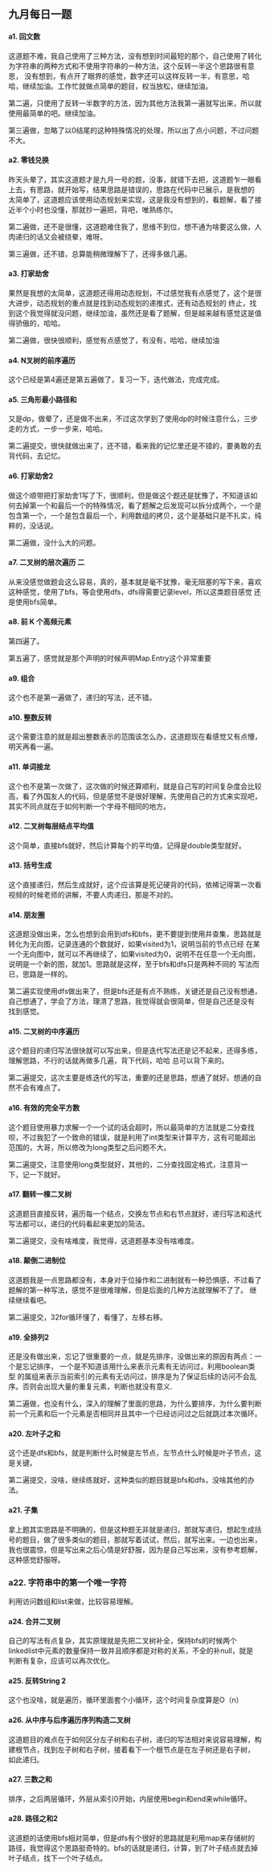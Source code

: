 ## 九月每日一题

#### a1. 回文数

这道题不难，我自己使用了三种方法，没有想到时间最短的那个，自己使用了转化为字符串的两种方式和不使用字符串的一种方法，这个反转一半这个思路很有意思，
没有想到，有点开了眼界的感觉，数字还可以这样反转一半，有意思，哈哈，继续加油。工作忙就做点简单的题目，权当放松，继续加油。

第二遍，只使用了反转一半数字的方法，因为其他方法我第一遍就写出来，所以就使用最简单的吧。继续加油。

第三遍做，忽略了以0结尾的这种特殊情况的处理，所以出了点小问题，不过问题不大。

#### a2. 零钱兑换

昨天头晕了，其实这道题才是九月一号的题，没事，就错下去把，这道题乍一眼看上去，有思路，就开始写，结果思路是错误的，思路在代码中已展示，是我想的
太简单了，这道题应该使用动态规划来实现，这是我没有想到的，看题解，看了接近半个小时也没懂，那就抄一遍把，背吧，唯熟练尔。

第二遍做，还不是很懂，这道题难住我了，思维不到位，想不通为啥要这么做，人肉递归的话又会被绕晕，难呀。

第三遍做，还不错，总算能稍微理解下了，还得多做几遍。

#### a3. 打家劫舍

果然是我想的太简单，这道题还得用动态规划，不过感觉我有点感觉了，这个是很大进步，动态规划的重点就是找到动态规划的递推式，还有动态规划的
终止，找到这个我觉得就没问题，继续加油，虽然还是看了题解，但是越来越有感觉这是值得骄傲的，哈哈。

第二遍做，很快很顺利，感觉有点感觉了，有没有，哈哈，继续加油

#### a4. N叉树的前序遍历

这个已经是第4遍还是第五遍做了，复习一下，迭代做法，完成完成。

#### a5. 三角形最小路径和

又是dp，做晕了，还是做不出来，不过这次学到了使用dp的时候注意什么，三步走的方式，一步一步来，哈哈。

第二遍提交，很快就做出来了，还不错，看来我的记忆里还是不错的，要勇敢的去背代码，去记忆。

#### a6. 打家劫舍2

做这个顺带把打家劫舍1写了下，很顺利，但是做这个题还是犹豫了，不知道该如何去掉第一个和最后一个的特殊情况，看了题解之后发现可以拆分成两个，一个是
包含第一个，一个是包含最后一个，利用数组的拷贝，这个是基础只是不扎实，纯粹的，没话说。

第二遍做，没什么大的问题。

#### a7. 二叉树的层次遍历 二

从来没感觉做题会这么容易，真的，基本就是毫不犹豫，毫无阻塞的写下来，喜欢这种感觉，使用了bfs，等会使用dfs，dfs得需要记录level，所以这类题目感觉
还是使用bfs简单。


#### a8. 前 K 个高频元素

第四遍了。

第五遍了，感觉就是那个声明的时候声明Map.Entry这个非常重要

#### a9. 组合

这个也不是第一遍做了，递归的写法，还不错。

#### a10. 整数反转

这个需要注意的就是超出整数表示的范围该怎么办，这道题现在看感觉又有点懵，明天再看一遍。

#### a11. 单词接龙

这个也不是第一次做了，这次做的时候还算顺利，就是自己写的时间复杂度会比较高，看了外国友人的代码，但是感觉不是很好理解，先使用自己的方式来实现吧，
其实不同点就在于如何判断一个字母不相同的地方。


#### a12. 二叉树每层结点平均值

这个简单，直接bfs就好，然后计算每个的平均值，记得是double类型就好。


#### a13. 括号生成

这个直接递归，然后生成就好，这个应该算是死记硬背的代码，依稀记得第一次看视频的时候老师的讲解，不要人肉递归，那是不对的。

#### a14. 朋友圈

这道题没做出来，怎么也想到会用到dfs和bfs，更不要提到使用并查集，思路就是转化为无向图，记录连通的个数就好，如果visited为1，说明当前的节点已经
在某一个无向图中，就可以不再继续了，如果visited为0，说明不在任意一个无向图，说明是一个新的图，就加1。思路就是这样，至于bfs和dfs只是两种不同的
写法而已，思路是一样的。

第二遍实现使用dfs做出来了，但是bfs还是有点不熟练，关键还是自己没有想通，自己想通了，学会了方法，理清了思路，我觉得就会很简单，但是自己还是没有
找到感觉。

#### a15. 二叉树的中序遍历

这个题目的递归写法很快就可以写出来，但是迭代写法还是记不起来，还得多练，理解思路，不行的话就再做多几遍，背下代码，哈哈  总可以背下来的。

第二遍提交，这次主要是练迭代的写法，重要的还是思路，想通了就好。想通的自然不会有难点了。

#### a16. 有效的完全平方数

这个题目使用暴力求解一个一个试的话会超时，所以最简单的方法就是二分查找呗，不过我犯了一个致命的错误，就是利用了int类型来计算平方，这有可能超出
范围的，大哥，所以修改为long类型之后问题不大。

第二遍提交，注意使用long类型就好，其他的，二分查找固定格式，注意背一下，记一下就好。

#### a17. 翻转一棵二叉树

这道题目直接反转，遍历每一个结点，交换左节点和右节点就好，递归写法和迭代写法都可以，递归的代码看起来更加的简洁。

第二遍提交，没有啥难度，我觉得，这道题基本没有啥难度。

#### a18. 颠倒二进制位

这道题我是一点思路都没有，本身对于位操作和二进制就有一种恐惧感，不过看了题解的第一种写法，感觉不是很难理解，但是后面的几种方法就理解不了了。
继续继续看吧。

第二遍提交，32for循环懂了，看懂了，左移右移。

#### a19. 全排列2

还是没有做出来，忘记了很重要的一点，就是先排序，没做出来的原因有两点：一个是忘记排序， 一个是不知道该用什么来表示元素有无访问过，利用boolean类型
的属组来表示当前索引的元素有无访问过，排序是为了保证后续的访问不会乱序。否则会出现大量的重复元素，判断也就没有意义.

第二遍做，也没有什么，深入的理解了里面的思路，为什么要排序，为什么要判断前一个元素和后一个元素是否相同并且其中一个已经访问过之后就跳过本次循环。

#### a20. 左叶子之和

这个还是dfs和bfs，就是判断什么时候是左节点，左节点什么时候是叶子节点，这是关键。

第二遍提交，没啥，继续练就好，这种类似的题目就是bfs和dfs，没啥其他的办法。

#### a21. 子集

拿上题其实思路是不明确的，但是这种题无非就是递归，那就写递归，想起生成括号的题目，做了很多类似的题目，那就写着试试，然后，就写出来。一边也出来，
我也很震惊，但是写出来之后心情是好舒服，因为是自己写出来，没有参考题解，这种感觉舒服呀。

### a22. 字符串中的第一个唯一字符

利用访问数组和list来做，比较容易理解。

#### a24. 合并二叉树

自己的写法有点复杂，其实原理就是先把二叉树补全，保持bfs的时候两个linkedlist中元素的数量保持一致并且顺序都是对称的关系，不全的补null，就是
判断有复杂，应该可以再次优化。

#### a25. 反转String 2

这个也没啥，就是遍历，循环里面套个小循环，这个时间复杂度算是O（n）

#### a26. 从中序与后序遍历序列构造二叉树

这道题目的难点在于如何区分左子树和右子树，递归的写法相对来说容易理解，构建根节点，找到左子树和右子树，接着看下一个根节点是在左子树还是右子树，
如此递归。

#### a27. 三数之和

排序，之后两层循环，外层从索引0开始，内层使用begin和end来while循环。

#### a28. 路径之和2

这道题的话使用bfs相对简单，但是dfs有个很好的思路就是利用map来存储树的路径，我觉得这个思路挺奇特的。bfs的话就是递归，计算，到了叶子结点就去掉
叶子结点，找下一个叶子结点。